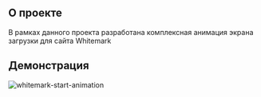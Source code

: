## О проекте

В рамках данного проекта разработана комплексная анимация экрана загрузки для сайта Whitemark

## Демонстрация

![whitemark-start-animation](https://github.com/user-attachments/assets/d2c01744-62a4-404c-9a04-37b3b0ce6a5b)
